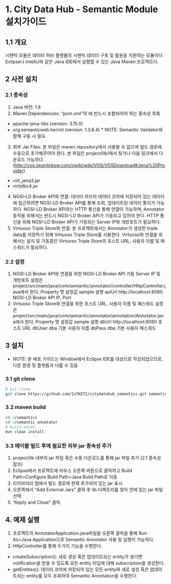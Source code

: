 # 1. City Data Hub - Semantic Module 설치가이드

## 1.1 개요

시맨틱 모듈은 데이터 허브 플랫폼의 시맨틱 데이터 구축 및 활용을 지원하는 모듈이다. Eclipse나 IntelliJ와 같은 Java IDE에서 실행할 수 있는 Java Maven 프로젝트다.

## 2 사전 설치

### 2.1 종속성

1. Java 버전: 1.8
2. Maven Dependencies: “pom.xml”의 <dependencies>에 반드시 포함되어야 하는 종속성 목록
  -	apache-jena-libs (version: 3.15.0)
  -	org.semanticweb.hermit (version: 1.3.8.4) * NOTE: Semantic Validator와 함께 구동 시 필요
3. 외부 Jar Files: 본 파일은 maven repository에서 사용될 수 없으며 빌드 경로에 수동으로 추가해주어야 한다. 본 파일은 project/lib/에서 찾거나 다음 링크에서 다운로드 가능하다. (http://vos.openlinksw.com/owiki/wiki/VOS/VOSDownload#Jena%20Provider)
  -	virt_jena3.jar
  -	virtjdbc4.jar
4. NGSI-LD Broker API와 연결: 데이터 허브의 데이터 코어에 저장되어 있는 데이터에 접근하려면 NGSI-LD Broker API를 통해 조회, 업데이트된 데이터 통지가 가능하다. NGSI-LD Broker API와는 HTTP 통신을 통해 연결이 가능하며, Annotator 동작을 위해서는 반드시 NGSI-LD Broker API가 가동되고 있어야 한다. HTTP 통신을 위해 NGSI-LD Broker API가 가동되는 Server IP와 개방포트가 필요하다.
5. Virtuoso Triple Store와 연결: 본 프로젝트에서는 Annotator가 생성한 triple data를 저장하기 위해 Virtuoso Triple Store를 사용한다. Virtuoso와 연결을 위해서는 설치 및 가동중인 Virtuoso Triple Store의 호스트 URL, 사용자 이름 및 패스워드가 필요하다. 

### 2.2 설정
  
1. NGSI-LD Broker API와 연결을 위한 NGSI-LD Broker API 가동 Server IP 및 개방포트 설정은 project/src/main/java/com/semantic/annotator/controller/HttpController.java에서 한다.
Property 명	설정값 sample	설명
apiUrl	http://localhost:8080	NGSI-LD Broker API IP, Port
2. Virtuoso Triple Store와 연결을 위한 호스트 URL, 사용자 이름 및 패스워드 설정은 project/src/main/java/com/semantic/annotator/annotation/Annotator.java에서 한다.
Property 명	설정값 sample	설명
dbUrl	http://localhost:8080	호스트 URL
dbUser	dba	기본 사용자 이름
dbPass	dba	기본 사용자 패스워드

## 3 설치
*	NOTE: 본 배포 가이드는 Window에서 Eclipse IDE를 대상으로 작성되었으므로, 다른 환경 및 플랫폼과 다를 수 있음
  
### 3.1 git clone

```bash
# git clone
git clone https://github.com/IoTKETI/citydatahub_semantics.git semantics
```

### 3.2 maven build

```bash
cd ~/semantics
cd ~/semantic annotator
# build maven 
mvn clean install
```

### 3.3 메이블 빌드 후에 필요한 외부 jar 종속성 추가
1. project/lib 내부의 jar 파일 혹은 수동 다운로드를 통해 jar 파일 추가 (2.1 종속성 참조)
2. Eclipse에서 프로젝트에 마우스 오른쪽 버튼으로 클릭하고 Build Path>Configure Build Path>Java Build Path로 이동
3. 라이브러리 탭에서 빌드 경로에 현재 추가되어 있는 jar 표시
4. 오른쪽에서 “Add External Jars” 클릭 후 lib 디렉토리를 찾아 안에 있는 jar 파일 선택
5. “Apply and Close” 클릭 

## 4. 예제 실행

1. 프로젝트의 AnnotatorApplication.java파일을 오른쪽 클릭을 통해 Run As>Java Application으로 Semantic Annotator 사용 및 실행이 가능하다.
2. HttpController를 통해 두가지 기능을 수행한다.
  - createSubscription(): 새로 생성 혹은 업데이트되는 entity가 생기면 notification을 받을 수 있도록 모든 entity 타입에 대해 subscription을 생성한다.
  -	getEntities(): 데이터 코어에 저장되어 있는 모든 entity와 새로 생성 혹은 업데이트되는 entity를 모두 조회하여 Semantic Annotation을 수행한다.
   
